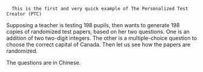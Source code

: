       This is the first and very quick example of The Personalized Test Creator (PTC)


Supposing a teacher is testing 198 pupils, then wants to generate 198 copies of randomized test papers, based on her two questions. 
One is an addition of two two-digit integers. The other is a multiple-choice question to choose the correct capital of Canada. Then let us see how the papers are randomized. 

The questions are in Chinese.


